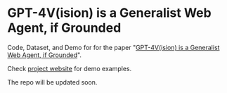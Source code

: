 # GPT-4V(ision) is a Generalist Web Agent, if Grounded

Code, Dataset, and Demo for for the paper "[GPT-4V(ision) is a Generalist Web Agent, if Grounded](https://osu-nlp-group.github.io/SeeAct/)". 

Check [project website](https://osu-nlp-group.github.io/SeeAct/) for demo examples.

The repo will be updated soon.
